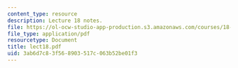```yaml
---
content_type: resource
description: Lecture 18 notes.
file: https://ol-ocw-studio-app-production.s3.amazonaws.com/courses/18-409-behavior-of-algorithms-spring-2002/3ab6d7c83f568903517c063b52be01f3_lect18.pdf
file_type: application/pdf
resourcetype: Document
title: lect18.pdf
uid: 3ab6d7c8-3f56-8903-517c-063b52be01f3
---
```

